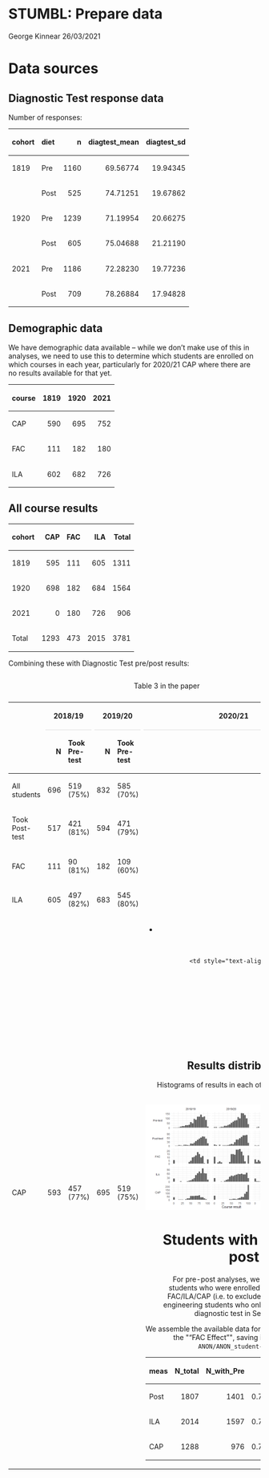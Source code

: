 STUMBL: Prepare data
================
George Kinnear
26/03/2021

# Data sources

## Diagnostic Test response data

Number of responses:

<table class="table table-striped" style="width: auto !important; margin-left: auto; margin-right: auto;">

<thead>

<tr>

<th style="text-align:left;">

cohort

</th>

<th style="text-align:left;">

diet

</th>

<th style="text-align:right;">

n

</th>

<th style="text-align:right;">

diagtest\_mean

</th>

<th style="text-align:right;">

diagtest\_sd

</th>

</tr>

</thead>

<tbody>

<tr>

<td style="text-align:left;vertical-align: top !important;" rowspan="2">

1819

</td>

<td style="text-align:left;">

Pre

</td>

<td style="text-align:right;">

1160

</td>

<td style="text-align:right;">

69.56774

</td>

<td style="text-align:right;">

19.94345

</td>

</tr>

<tr>

<td style="text-align:left;">

Post

</td>

<td style="text-align:right;">

525

</td>

<td style="text-align:right;">

74.71251

</td>

<td style="text-align:right;">

19.67862

</td>

</tr>

<tr>

<td style="text-align:left;vertical-align: top !important;" rowspan="2">

1920

</td>

<td style="text-align:left;">

Pre

</td>

<td style="text-align:right;">

1239

</td>

<td style="text-align:right;">

71.19954

</td>

<td style="text-align:right;">

20.66275

</td>

</tr>

<tr>

<td style="text-align:left;">

Post

</td>

<td style="text-align:right;">

605

</td>

<td style="text-align:right;">

75.04688

</td>

<td style="text-align:right;">

21.21190

</td>

</tr>

<tr>

<td style="text-align:left;vertical-align: top !important;" rowspan="2">

2021

</td>

<td style="text-align:left;">

Pre

</td>

<td style="text-align:right;">

1186

</td>

<td style="text-align:right;">

72.28230

</td>

<td style="text-align:right;">

19.77236

</td>

</tr>

<tr>

<td style="text-align:left;">

Post

</td>

<td style="text-align:right;">

709

</td>

<td style="text-align:right;">

78.26884

</td>

<td style="text-align:right;">

17.94828

</td>

</tr>

</tbody>

</table>

## Demographic data

We have demographic data available – while we don’t make use of this in
analyses, we need to use this to determine which students are enrolled
on which courses in each year, particularly for 2020/21 CAP where there
are no results available for that yet.

<table class="table table-striped" style="width: auto !important; margin-left: auto; margin-right: auto;">

<thead>

<tr>

<th style="text-align:left;">

course

</th>

<th style="text-align:right;">

1819

</th>

<th style="text-align:right;">

1920

</th>

<th style="text-align:right;">

2021

</th>

</tr>

</thead>

<tbody>

<tr>

<td style="text-align:left;">

CAP

</td>

<td style="text-align:right;">

590

</td>

<td style="text-align:right;">

695

</td>

<td style="text-align:right;">

752

</td>

</tr>

<tr>

<td style="text-align:left;">

FAC

</td>

<td style="text-align:right;">

111

</td>

<td style="text-align:right;">

182

</td>

<td style="text-align:right;">

180

</td>

</tr>

<tr>

<td style="text-align:left;">

ILA

</td>

<td style="text-align:right;">

602

</td>

<td style="text-align:right;">

682

</td>

<td style="text-align:right;">

726

</td>

</tr>

</tbody>

</table>

## All course results

<table class="table table-striped" style="width: auto !important; margin-left: auto; margin-right: auto;">

<thead>

<tr>

<th style="text-align:left;">

cohort

</th>

<th style="text-align:right;">

CAP

</th>

<th style="text-align:right;">

FAC

</th>

<th style="text-align:right;">

ILA

</th>

<th style="text-align:right;">

Total

</th>

</tr>

</thead>

<tbody>

<tr>

<td style="text-align:left;">

1819

</td>

<td style="text-align:right;">

595

</td>

<td style="text-align:right;">

111

</td>

<td style="text-align:right;">

605

</td>

<td style="text-align:right;">

1311

</td>

</tr>

<tr>

<td style="text-align:left;">

1920

</td>

<td style="text-align:right;">

698

</td>

<td style="text-align:right;">

182

</td>

<td style="text-align:right;">

684

</td>

<td style="text-align:right;">

1564

</td>

</tr>

<tr>

<td style="text-align:left;">

2021

</td>

<td style="text-align:right;">

0

</td>

<td style="text-align:right;">

180

</td>

<td style="text-align:right;">

726

</td>

<td style="text-align:right;">

906

</td>

</tr>

<tr>

<td style="text-align:left;">

Total

</td>

<td style="text-align:right;">

1293

</td>

<td style="text-align:right;">

473

</td>

<td style="text-align:right;">

2015

</td>

<td style="text-align:right;">

3781

</td>

</tr>

</tbody>

</table>

Combining these with Diagnostic Test pre/post results:

<table class="table table-striped" style="width: auto !important; margin-left: auto; margin-right: auto;">

<caption>

Table 3 in the paper

</caption>

<thead>

<tr>

<th style="empty-cells: hide;border-bottom:hidden;" colspan="1">

</th>

<th style="border-bottom:hidden;padding-bottom:0; padding-left:3px;padding-right:3px;text-align: center; " colspan="2">

<div style="border-bottom: 1px solid #ddd; padding-bottom: 5px; ">

2018/19

</div>

</th>

<th style="border-bottom:hidden;padding-bottom:0; padding-left:3px;padding-right:3px;text-align: center; " colspan="2">

<div style="border-bottom: 1px solid #ddd; padding-bottom: 5px; ">

2019/20

</div>

</th>

<th style="border-bottom:hidden;padding-bottom:0; padding-left:3px;padding-right:3px;text-align: center; " colspan="2">

<div style="border-bottom: 1px solid #ddd; padding-bottom: 5px; ">

2020/21

</div>

</th>

</tr>

<tr>

<th style="text-align:left;">

</th>

<th style="text-align:right;">

N

</th>

<th style="text-align:left;">

Took Pre-test

</th>

<th style="text-align:right;">

N

</th>

<th style="text-align:left;">

Took Pre-test

</th>

<th style="text-align:right;">

N

</th>

<th style="text-align:left;">

Took Pre-test

</th>

</tr>

</thead>

<tbody>

<tr>

<td style="text-align:left;">

All students

</td>

<td style="text-align:right;">

696

</td>

<td style="text-align:left;">

519 (75%)

</td>

<td style="text-align:right;">

832

</td>

<td style="text-align:left;">

585 (70%)

</td>

<td style="text-align:right;">

872

</td>

<td style="text-align:left;">

579 (66%)

</td>

</tr>

<tr>

<td style="text-align:left;">

Took Post-test

</td>

<td style="text-align:right;">

517

</td>

<td style="text-align:left;">

421 (81%)

</td>

<td style="text-align:right;">

594

</td>

<td style="text-align:left;">

471 (79%)

</td>

<td style="text-align:right;">

696

</td>

<td style="text-align:left;">

509 (73%)

</td>

</tr>

<tr>

<td style="text-align:left;">

FAC

</td>

<td style="text-align:right;">

111

</td>

<td style="text-align:left;">

90 (81%)

</td>

<td style="text-align:right;">

182

</td>

<td style="text-align:left;">

109 (60%)

</td>

<td style="text-align:right;">

180

</td>

<td style="text-align:left;">

91 (51%)

</td>

</tr>

<tr>

<td style="text-align:left;">

ILA

</td>

<td style="text-align:right;">

605

</td>

<td style="text-align:left;">

497 (82%)

</td>

<td style="text-align:right;">

683

</td>

<td style="text-align:left;">

545 (80%)

</td>

<td style="text-align:right;">

726

</td>

<td style="text-align:left;">

555 (76%)

</td>

</tr>

<tr>

<td style="text-align:left;">

CAP

</td>

<td style="text-align:right;">

593

</td>

<td style="text-align:left;">

457 (77%)

</td>

<td style="text-align:right;">

695

</td>

<td style="text-align:left;">

519 (75%)

</td>

<td style="text-align:right;">

  - 
    
    </td>
    
    <td style="text-align:left;">
    
      - 
        
        </td>
        
        </tr>
        
        </tbody>
        
        </table>

## Results distributions

Histograms of results in each of the three courses:

![](01-data-prep_files/figure-gfm/unnamed-chunk-6-1.png)<!-- -->

# Students with pre-post data

For pre-post analyses, we restrict to students who were enrolled on one
of FAC/ILA/CAP (i.e. to exclude the many engineering students who only
take the diagnostic test in September).

We assemble the available data for exploring the "“FAC Effect”", saving
it as `data-ANON/ANON_student-data.csv`.

<table class="table table-striped" style="width: auto !important; margin-left: auto; margin-right: auto;">

<thead>

<tr>

<th style="text-align:left;">

meas

</th>

<th style="text-align:right;">

N\_total

</th>

<th style="text-align:right;">

N\_with\_Pre

</th>

<th style="text-align:right;">

pc

</th>

</tr>

</thead>

<tbody>

<tr>

<td style="text-align:left;">

Post

</td>

<td style="text-align:right;">

1807

</td>

<td style="text-align:right;">

1401

</td>

<td style="text-align:right;">

0.7753182

</td>

</tr>

<tr>

<td style="text-align:left;">

ILA

</td>

<td style="text-align:right;">

2014

</td>

<td style="text-align:right;">

1597

</td>

<td style="text-align:right;">

0.7929494

</td>

</tr>

<tr>

<td style="text-align:left;">

CAP

</td>

<td style="text-align:right;">

1288

</td>

<td style="text-align:right;">

976

</td>

<td style="text-align:right;">

0.7577640

</td>

</tr>

</tbody>

</table>
